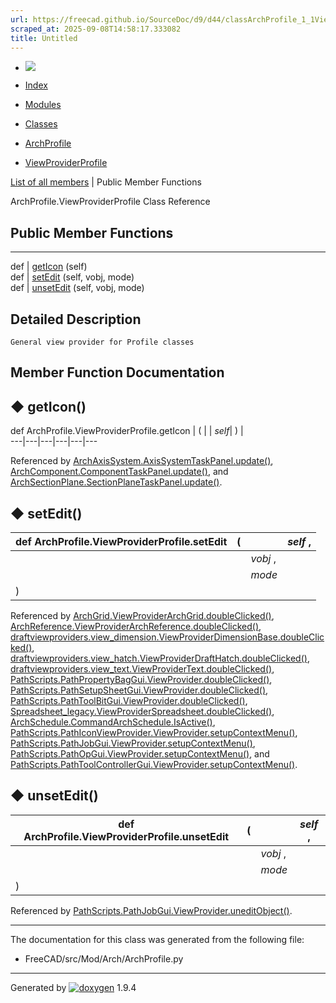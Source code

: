 ```yaml
---
url: https://freecad.github.io/SourceDoc/d9/d44/classArchProfile_1_1ViewProviderProfile.html
scraped_at: 2025-09-08T14:58:17.333082
title: Untitled
---
```


  * [ ![](https://www.freecad.org/svg/logo-freecad.svg) ](https://freecadweb.org "FreeCAD")
  * [Index](../../index.html "Index")
  * [Modules](../../modules.html "Modules list")
  * [Classes](../../annotated.html "Annotated list")

  * [ArchProfile](../../df/dee/namespaceArchProfile.html)
  * [ViewProviderProfile](../../d9/d44/classArchProfile_1_1ViewProviderProfile.html)

[List of all members](../../d7/d24/classArchProfile_1_1ViewProviderProfile-members.html) | Public Member Functions

ArchProfile.ViewProviderProfile Class Reference

##  Public Member Functions  
  
---  
def | [getIcon](../../d9/d44/classArchProfile_1_1ViewProviderProfile.html#af931676b1bf331250ee582bbd259eb78) (self)  
def | [setEdit](../../d9/d44/classArchProfile_1_1ViewProviderProfile.html#ad360a2e390790ea06a318de4fdc22ef3) (self, vobj, mode)  
def | [unsetEdit](../../d9/d44/classArchProfile_1_1ViewProviderProfile.html#acc557d221202a112539b1f4d8d84bdbc) (self, vobj, mode)  
  
## Detailed Description

    
    
    General view provider for Profile classes

## Member Function Documentation

## ◆ getIcon()

def ArchProfile.ViewProviderProfile.getIcon  | ( |  | _self_| ) |   
---|---|---|---|---|---  
  
Referenced by
[ArchAxisSystem.AxisSystemTaskPanel.update()](../../dd/d11/classArchAxisSystem_1_1AxisSystemTaskPanel.html#a376cbba2ccee6efd86c46d0f0a8e99e3),
[ArchComponent.ComponentTaskPanel.update()](../../dd/d1d/classArchComponent_1_1ComponentTaskPanel.html#af95b36032a3837b4bf1b92fe7c6a47e0),
and
[ArchSectionPlane.SectionPlaneTaskPanel.update()](../../d5/d70/classArchSectionPlane_1_1SectionPlaneTaskPanel.html#aab4bcd7b08950b8e3b37d801381c5162).

## ◆ setEdit()

def ArchProfile.ViewProviderProfile.setEdit  | ( |  | _self_ ,   
---|---|---|---  
|  |  | _vobj_ ,   
|  |  | _mode_  
| ) | |   
  
Referenced by
[ArchGrid.ViewProviderArchGrid.doubleClicked()](../../d4/dbf/classArchGrid_1_1ViewProviderArchGrid.html#a35948c50ff2dccdada47d584d8bf32bd),
[ArchReference.ViewProviderArchReference.doubleClicked()](../../d2/dfd/classArchReference_1_1ViewProviderArchReference.html#a921a71a757c5853c3331216eefb23703),
[draftviewproviders.view_dimension.ViewProviderDimensionBase.doubleClicked()](../../d6/d45/classdraftviewproviders_1_1view__dimension_1_1ViewProviderDimensionBase.html#a164ae40613358c396be3f6b9fae3937d),
[draftviewproviders.view_hatch.ViewProviderDraftHatch.doubleClicked()](../../dd/d75/classdraftviewproviders_1_1view__hatch_1_1ViewProviderDraftHatch.html#a9274ff72268d6c1a4337118b5db8bcc4),
[draftviewproviders.view_text.ViewProviderText.doubleClicked()](../../db/dd9/classdraftviewproviders_1_1view__text_1_1ViewProviderText.html#adc22c64d135df407787ca53f9029c3a0),
[PathScripts.PathPropertyBagGui.ViewProvider.doubleClicked()](../../d5/d77/classPathScripts_1_1PathPropertyBagGui_1_1ViewProvider.html#a915f858e0483981f8124bdf4df7e02d4),
[PathScripts.PathSetupSheetGui.ViewProvider.doubleClicked()](../../dc/dc3/classPathScripts_1_1PathSetupSheetGui_1_1ViewProvider.html#a9b1b82571f01e8e740eadabfec88b9f3),
[PathScripts.PathToolBitGui.ViewProvider.doubleClicked()](../../d0/d90/classPathScripts_1_1PathToolBitGui_1_1ViewProvider.html#a7265835d9e6286fa1e48f47a0f2b82f0),
[Spreadsheet_legacy.ViewProviderSpreadsheet.doubleClicked()](../../d6/d84/classSpreadsheet__legacy_1_1ViewProviderSpreadsheet.html#aa89fcb2be2b67b2f1d210bd06ea9e55a),
[ArchSchedule.CommandArchSchedule.IsActive()](../../d3/d2d/classArchSchedule_1_1CommandArchSchedule.html#aea4e379076ac7837ef44222df95fd97a),
[PathScripts.PathIconViewProvider.ViewProvider.setupContextMenu()](../../d6/d55/classPathScripts_1_1PathIconViewProvider_1_1ViewProvider.html#a9a8ca3029fe2523b0d7736c1d4e611a7),
[PathScripts.PathJobGui.ViewProvider.setupContextMenu()](../../d3/d3e/classPathScripts_1_1PathJobGui_1_1ViewProvider.html#ab8dd16390af82dadddf816c3a85cae0b),
[PathScripts.PathOpGui.ViewProvider.setupContextMenu()](../../db/df9/classPathScripts_1_1PathOpGui_1_1ViewProvider.html#a79f8f54d1d96c0a29b00b0775e5231ac),
and
[PathScripts.PathToolControllerGui.ViewProvider.setupContextMenu()](../../db/db5/classPathScripts_1_1PathToolControllerGui_1_1ViewProvider.html#a2f21a1b07712507aedc89ac30d8379c5).

## ◆ unsetEdit()

def ArchProfile.ViewProviderProfile.unsetEdit  | ( |  | _self_ ,   
---|---|---|---  
|  |  | _vobj_ ,   
|  |  | _mode_  
| ) | |   
  
Referenced by
[PathScripts.PathJobGui.ViewProvider.uneditObject()](../../d3/d3e/classPathScripts_1_1PathJobGui_1_1ViewProvider.html#aa663c276d96715669b3d07c7d2e34790).

* * *

The documentation for this class was generated from the following file:

  * FreeCAD/src/Mod/Arch/ArchProfile.py

* * *

Generated by
[![doxygen](../../doxygen.svg)](https://www.doxygen.org/index.html) 1.9.4

